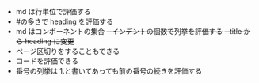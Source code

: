 - md は行単位で評価する
- #の多さで heading を評価する
- md はコンポーネントの集合
  ~~- インデントの個数で列挙を評価する~~
  ~~- title から heading に変更~~
- ページ区切りをすることもできる
- コードを評価できる
- 番号の列挙は 1.と書いてあっても前の番号の続きを評価する
